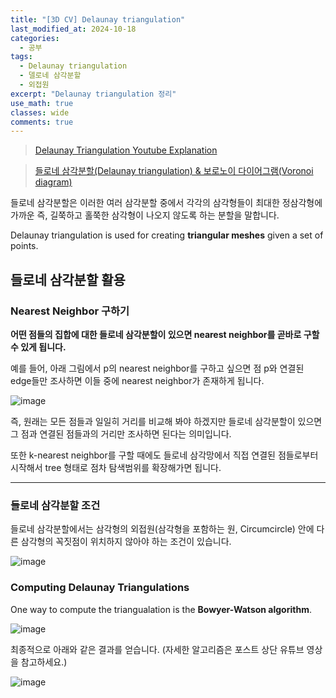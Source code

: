 ```yaml
---
title: "[3D CV] Delaunay triangulation"
last_modified_at: 2024-10-18
categories:
  - 공부
tags:
  - Delaunay triangulation
  - 델로네 삼각분할
  - 외접원
excerpt: "Delaunay triangulation 정리"
use_math: true
classes: wide
comments: true
---
```


> [Delaunay Triangulation Youtube Explanation](https://www.youtube.com/watch?v=GctAunEuHt4)

> [들로네 삼각분할(Delaunay triangulation) & 보로노이 다이어그램(Voronoi diagram)](https://darkpgmr.tistory.com/96)

들로네 삼각분할은 이러한 여러 삼각분할 중에서 각각의 삼각형들이 최대한 정삼각형에 가까운 즉, 길쭉하고 홀쭉한 삼각형이 나오지 않도록 하는 분할을 말합니다.

Delaunay triangulation is used for creating **triangular meshes** given a set of points.

## 들로네 삼각분할 활용

### Nearest Neighbor 구하기

**어떤 점들의 집합에 대한 들로네 삼각분할이 있으면 nearest neighbor를 곧바로 구할 수 있게 됩니다.** 

예를 들어, 아래 그림에서 p의 nearest neighbor를 구하고 싶으면 점 p와 연결된 edge들만 조사하면 이들 중에 nearest neighbor가 존재하게 됩니다.

![image](https://github.com/user-attachments/assets/67052cf8-3691-413e-98ca-bedbe340b2eb)

즉, 원래는 모든 점들과 일일히 거리를 비교해 봐야 하겠지만 들로네 삼각분할이 있으면 그 점과 연결된 점들과의 거리만 조사하면 된다는 의미입니다.

또한 k-nearest neighbor를 구할 때에도 들로네 삼각망에서 직접 연결된 점들로부터 시작해서 tree 형태로 점차 탐색범위를 확장해가면 됩니다.

-----------------------------------------------------------------------------------------

### 들로네 삼각분할 조건

들로네 삼각분할에서는 삼각형의 외접원(삼각형을 포함하는 원, Circumcircle) 안에 다른 삼각형의 꼭짓점이 위치하지 않아야 하는 조건이 있습니다.

![image](https://github.com/user-attachments/assets/40cc7513-2322-4fa2-b2f2-25599f650964)

### Computing Delaunay Triangulations

One way to compute the triangualation is the **Bowyer-Watson algorithm**.

![image](https://github.com/user-attachments/assets/cf9b481b-c883-43a5-979f-0b1d76ce1ad0)

최종적으로 아래와 같은 결과를 얻습니다. (자세한 알고리즘은 포스트 상단 유튜브 영상을 참고하세요.)

![image](https://github.com/user-attachments/assets/511deb7f-49b4-4ef7-8d8b-6bfe46891285)
